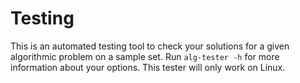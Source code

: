 # Testing
This is an automated testing tool to check your solutions for a given algorithmic problem on a sample set. Run `alg-tester -h` for more information about your options. This tester will only work on Linux.
